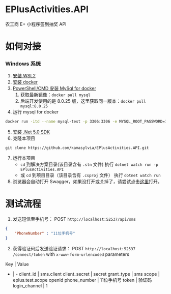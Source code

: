 # EPlusActivities.API

农工商 E+ 小程序签到抽奖 API

# 如何对接
### Windows 系统

1. [安装 WSL2](https://docs.microsoft.com/zh-cn/windows/wsl/install-win10)
2. [安装 docker](https://www.docker.com/)
3. [PowerShell/CMD 安装 MySql for docker](https://hub.docker.com/_/mysql/)
   1. 获取最新镜像：`docker pull mysql`
   2. 后端开发使用的是 8.0.25 版，这里获取同一版本：`docker pull mysql:8.0.25`
4. 运行 mysql for docker

```sh
docker run -itd --name mysql-test -p 3306:3306 -e MYSQL_ROOT_PASSWORD=123456 mysql
```

5. [安装 .Net 5.0 SDK](https://dotnet.microsoft.com/download)
6. 克隆本项目

```
git clone https://github.com/kamasylvia/EPlusActivities.API.git
```

7. 运行本项目
   - `cd` 到解决方案目录(该目录含有 `.sln` 文件) 执行 `dotnet watch run -p EPlusActivities.API`
   - 或 `cd` 到项目目录（该目录含有 `.csproj` 文件） 执行 `dotnet watch run`
8. 浏览器会自动打开 Swagger，如果没打开或关掉了，请尝试点击[这里](https://localhost:52538/swagger/index.html)打开。

# 测试流程
1. 发送短信至手机号： POST `http://localhost:52537/api/sms`
```json
{
    "PhoneNumber" : "11位手机号"
}
````
2. 获得验证码后发送验证请求： POST `http://localhost:52537
/connect/token` with `x-www-form-urlencoded` parameters

Key | Value 
- | -
client_id | sms.client
client_secret | secret
grant_type | sms
scope | eplus.test.scope openid
phone_number | 11位手机号
token | 验证码
login_channel | 1
